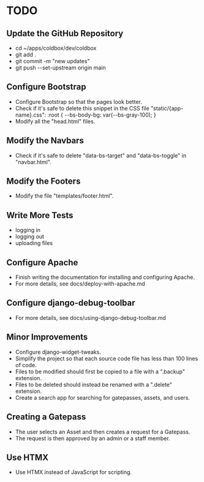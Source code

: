 TODO
====


## Update the GitHub Repository

* cd ~/apps/coldbox/dev/coldbox
* git add .
* git commit -m "new updates"
* git push --set-upstream origin main


## Configure Bootstrap

* Configure Bootstrap so that the pages look better.
* Check if it's safe to delete this snippet in the CSS file "static/{app-name}.css":
      :root {
        --bs-body-bg: var(--bs-gray-100);
      }
* Modify all the "head.html" files.


## Modify the Navbars

* Check if it's safe to delete "data-bs-target" and "data-bs-toggle" in "navbar.html".


## Modify the Footers

* Modify the file "templates/footer.html".


## Write More Tests

* logging in
* logging out
* uploading files


## Configure Apache

* Finish writing the documentation for installing and configuring Apache.
* For more details, see docs/deploy-with-apache.md


## Configure django-debug-toolbar

* For more details, see docs/using-django-debug-toolbar.md


## Minor Improvements

* Configure django-widget-tweaks.
* Simplify the project so that each source code file has less than 100 lines of code.
* Files to be modified should first be copied to a file with a ".backup" extension.
* Files to be deleted should instead be renamed with a ".delete" extension.
* Create a search app for searching for gatepasses, assets, and users.


## Creating a Gatepass

* The user selects an Asset and then creates a request for a Gatepass.
* The request is then approved by an admin or a staff member.


## Use HTMX

* Use HTMX instead of JavaScript for scripting.
